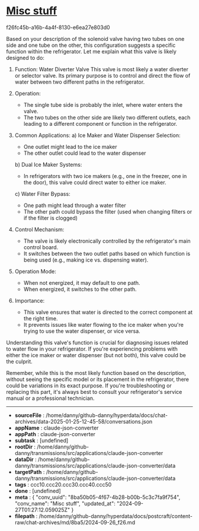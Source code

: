# [Misc stuff](https://claude.ai/chat/8ba50b05-4f67-4b28-b00b-5c3c7fa9f754)

f26fc45b-a16b-4a4f-8130-e6ea27e803d0

 Based on your description of the solenoid valve having two tubes on one side and one tube on the other, this configuration suggests a specific function within the refrigerator. Let me explain what this valve is likely designed to do:

1. Function: Water Diverter Valve
   This valve is most likely a water diverter or selector valve. Its primary purpose is to control and direct the flow of water between two different paths in the refrigerator.

2. Operation:
   - The single tube side is probably the inlet, where water enters the valve.
   - The two tubes on the other side are likely two different outlets, each leading to a different component or function in the refrigerator.

3. Common Applications:
   a) Ice Maker and Water Dispenser Selection:
      - One outlet might lead to the ice maker
      - The other outlet could lead to the water dispenser

   b) Dual Ice Maker Systems:
      - In refrigerators with two ice makers (e.g., one in the freezer, one in the door), this valve could direct water to either ice maker.

   c) Water Filter Bypass:
      - One path might lead through a water filter
      - The other path could bypass the filter (used when changing filters or if the filter is clogged)

4. Control Mechanism:
   - The valve is likely electronically controlled by the refrigerator's main control board.
   - It switches between the two outlet paths based on which function is being used (e.g., making ice vs. dispensing water).

5. Operation Mode:
   - When not energized, it may default to one path.
   - When energized, it switches to the other path.

6. Importance:
   - This valve ensures that water is directed to the correct component at the right time.
   - It prevents issues like water flowing to the ice maker when you're trying to use the water dispenser, or vice versa.

Understanding this valve's function is crucial for diagnosing issues related to water flow in your refrigerator. If you're experiencing problems with either the ice maker or water dispenser (but not both), this valve could be the culprit. 

Remember, while this is the most likely function based on the description, without seeing the specific model or its placement in the refrigerator, there could be variations in its exact purpose. If you're troubleshooting or replacing this part, it's always best to consult your refrigerator's service manual or a professional technician.

---

* **sourceFile** : /home/danny/github-danny/hyperdata/docs/chat-archives/data-2025-01-25-12-45-58/conversations.json
* **appName** : claude-json-converter
* **appPath** : claude-json-converter
* **subtask** : [undefined]
* **rootDir** : /home/danny/github-danny/transmissions/src/applications/claude-json-converter
* **dataDir** : /home/danny/github-danny/transmissions/src/applications/claude-json-converter/data
* **targetPath** : /home/danny/github-danny/transmissions/src/applications/claude-json-converter/data
* **tags** : ccc10.ccc20.ccc30.ccc40.ccc50
* **done** : [undefined]
* **meta** : {
  "conv_uuid": "8ba50b05-4f67-4b28-b00b-5c3c7fa9f754",
  "conv_name": "Misc stuff",
  "updated_at": "2024-09-27T01:27:12.059025Z"
}
* **filepath** : /home/danny/github-danny/hyperdata/docs/postcraft/content-raw/chat-archives/md/8ba5/2024-09-26_f26.md